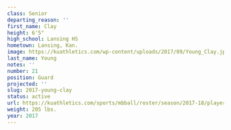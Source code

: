 ```yaml
---
class: Senior
departing_reason: ''
first_name: Clay
height: 6'5"
high_school: Lansing HS
hometown: Lansing, Kan.
image: https://kuathletics.com/wp-content/uploads/2017/09/Young_Clay.jpg
last_name: Young
notes: ''
number: 21
position: Guard
projected: ''
slug: 2017-young-clay
status: active
url: https://kuathletics.com/sports/mbball/roster/season/2017-18/player/clay-young/
weight: 205 lbs.
year: 2017
---
```

